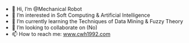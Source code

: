 - 👋 Hi, I’m @Mechanical Robot
- 👀 I’m interested in Soft Computing & Artificial Intelligence
- 🌱 I’m currently learning the Techniques of Data Mining & Fuzzy Theory
- 💞️ I’m looking to collaborate on (No)
- 📫 How to reach me: www.cwh1992.com

<!---
bjsffxcwh/bjsffxcwh is a ✨ special ✨ repository because its `README.md` (this file) appears on your GitHub profile.
You can click the Preview link to take a look at your changes.
--->
